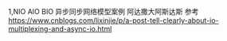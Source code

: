 1,NIO AIO BIO 异步同步网络模型案例  阿达撒大阿斯达斯 参考 https://www.cnblogs.com/lixinjie/p/a-post-tell-clearly-about-io-multiplexing-and-async-io.html
